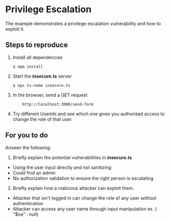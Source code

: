 # Privilege Escalation

The example demonstrates a privilege escalation vulnerability and how to exploit it.

## Steps to reproduce

1. Install all dependencies

    `$ npm install`

2. Start the **insecure.ts** server

    `$ npx ts-node insecure.ts`

3. In the browser, send a GET request

    ```
        http://localhost:3000/send-form
    ```

4. Try different UserIds and see which one gives you authorized access to change the role of that user.

## For you to do

Answer the following:

1. Briefly explain the potential vulnerabilities in **insecure.ts**
- Using the user input directly and not sanitizing
- Could find an admin
- No authorization validation to ensure the right person is escalating

2. Briefly explain how a malicious attacker can exploit them.
- Attacker that isn't logged in can change the role of any user without authentication
- Attacker can access any user name through input manipulation ex. { "$ne" :  null}

3. Briefly explain the defensive techniques used in **secure.ts** to prevent the privilege escalation vulnerability?
- Extends session data to include userId and checks log-in info
- Finds user based on log-in info and not user input